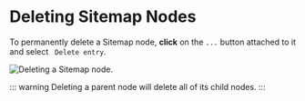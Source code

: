 # Deleting Sitemap Nodes

To permanently delete a Sitemap node, **click** on the `...` button attached to it and select <code><Icon icon="fas fa-trash" /> Delete entry</code>.

<img alt="Deleting a Sitemap node." src="/_images/sitemap_delete.png" center>

::: warning
Deleting a parent node will delete all of its child nodes.
:::

